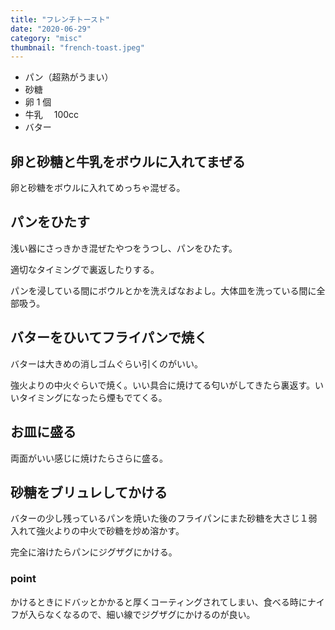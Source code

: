 ```yaml
---
title: "フレンチトースト"
date: "2020-06-29"
category: "misc"
thumbnail: "french-toast.jpeg"
---
```


- パン（超熟がうまい）
- 砂糖
- 卵 1 個
- 牛乳　 100cc
- バター

## 卵と砂糖と牛乳をボウルに入れてまぜる

卵と砂糖をボウルに入れてめっちゃ混ぜる。

## パンをひたす

浅い器にさっきかき混ぜたやつをうつし、パンをひたす。

適切なタイミングで裏返したりする。

パンを浸している間にボウルとかを洗えばなおよし。大体皿を洗っている間に全部吸う。

## バターをひいてフライパンで焼く

バターは大きめの消しゴムぐらい引くのがいい。

強火よりの中火ぐらいで焼く。いい具合に焼けてる匂いがしてきたら裏返す。いいタイミングになったら煙もでてくる。

## お皿に盛る

両面がいい感じに焼けたらさらに盛る。

## 砂糖をブリュレしてかける

バターの少し残っているパンを焼いた後のフライパンにまた砂糖を大さじ１弱入れて強火よりの中火で砂糖を炒め溶かす。

完全に溶けたらパンにジグザグにかける。

### point

かけるときにドバッとかかると厚くコーティングされてしまい、食べる時にナイフが入らなくなるので、細い線でジグザグにかけるのが良い。
